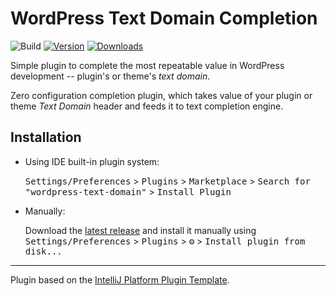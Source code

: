 # WordPress Text Domain Completion

![Build](https://github.com/bart-jaskulski/wordpress-text-domain/workflows/Build/badge.svg)
[![Version](https://img.shields.io/jetbrains/plugin/v/wordpress-text-domain.svg)](https://plugins.jetbrains.com/plugin/wordpress-text-domain)
[![Downloads](https://img.shields.io/jetbrains/plugin/d/wordpress-text-domain.svg)](https://plugins.jetbrains.com/plugin/wordpress-text-domain)

<!-- Plugin description -->
Simple plugin to complete the most repeatable value in WordPress
development -- plugin's or theme's *text domain*.

Zero configuration completion plugin, which takes value of your plugin
or theme *Text Domain* header and feeds it to text completion engine.
<!-- Plugin description end -->

## Installation

- Using IDE built-in plugin system:
  
  <kbd>Settings/Preferences</kbd> > <kbd>Plugins</kbd> > <kbd>Marketplace</kbd> > <kbd>Search for "wordpress-text-domain"</kbd> >
  <kbd>Install Plugin</kbd>
  
- Manually:

  Download the [latest release](https://github.com/bart-jaskulski/wordpress-text-domain/releases/latest) and install it manually using
  <kbd>Settings/Preferences</kbd> > <kbd>Plugins</kbd> > <kbd>⚙️</kbd> > <kbd>Install plugin from disk...</kbd>

---
Plugin based on the [IntelliJ Platform Plugin Template][template].

[template]: https://github.com/JetBrains/intellij-platform-plugin-template
